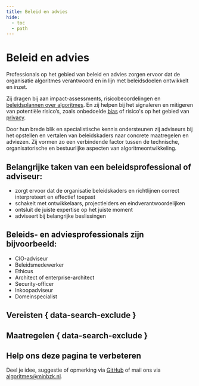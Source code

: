 ```yaml
---
title: Beleid en advies
hide:
  - toc
  - path
---
```

# Beleid en advies
Professionals op het gebied van beleid en advies zorgen ervoor dat de organisatie algoritmes verantwoord en in lijn met beleidsdoelen ontwikkelt en inzet.

Zij dragen bij aan impact-assessments, risicobeoordelingen en [beleidsplannen over algoritmes](../voldoen-aan-wetten-en-regels/maatregelen/0-org-02-beleid-opstellen-inzet-algoritmes.md). En zij helpen bij het signaleren en mitigeren van potentiële risico’s, zoals onbedoelde [bias](../onderwerpen/bias-en-non-discriminatie.md) of risico's op het gebied van [privacy](../onderwerpen/privacy-en-gegevensbescherming.md).

Door hun brede blik en specialistische kennis ondersteunen zij adviseurs bij het opstellen en vertalen van beleidskaders naar concrete maatregelen en adviezen. Zij vormen zo een verbindende factor tussen de technische, organisatorische en bestuurlijke aspecten van algoritmeontwikkeling.

## Belangrijke taken van een beleidsprofessional of adviseur:

* zorgt ervoor dat de organisatie beleidskaders en richtlijnen correct interpreteert en effectief toepast
* schakelt met ontwikkelaars, projectleiders en eindverantwoordelijken
* ontsluit de juiste expertise op het juiste moment
* adviseert bij belangrijke beslissingen

## Beleids- en adviesprofessionals zijn bijvoorbeeld:

* CIO-adviseur
* Beleidsmedewerker
* Ethicus
* Architect of enterprise-architect
* Security-officer
* Inkoopadviseur
* Domeinspecialist

## Vereisten { data-search-exclude }

<!-- list_vereisten rollen/beleid-en-advies no-rol no-levenscyclus no-search no-onderwerp -->

## Maatregelen { data-search-exclude }

<!-- list_maatregelen rollen/beleid-en-advies no-rol no-levenscyclus no-search no-onderwerp -->

## Help ons deze pagina te verbeteren
Deel je idee, suggestie of opmerking via [GitHub](https://github.com/MinBZK/Algoritmekader/issues/new/choose) of mail ons via [algoritmes@minbzk.nl](mailto:algoritmes@minbzk.nl).
